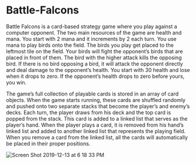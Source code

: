 # Battle-Falcons

Battle Falcons is a card-based strategy game where you play against a computer opponent. The two main resources of the game are health and mana. You start with 2 mana and it increments by 2 each turn. You use mana to play birds onto the field. The birds you play get placed to the leftmost tile on the field. Your birds will fight the opponent’s birds that are placed in front of them. The bird with the higher attack kills the opposing bird. If there is no bird opposing a bird, it will attack the opponent directly and deal damage to the opponent’s health. You start with 30 health and lose when it drops to zero. If the opponent’s health drops to zero before yours, you win. 

The game’s full collection of playable cards is stored in an array of card objects. When the game starts running, these cards are shuffled randomly and pushed onto two separate stacks that become the player’s and enemy’s decks. Each turn, the player draws from his deck and the top card is popped from the stack. This card is added to a linked list that serves as the player’s hand. When the player plays a card, it is removed from his hand’s linked list and added to another linked list that represents the playing field. When you remove a card from the linked list, all the cards will automatically be placed in their proper positions.


![Screen Shot 2019-12-13 at 6 18 33 PM](https://user-images.githubusercontent.com/54300496/70842154-06f23e80-1dd5-11ea-8d27-8f563606e450.png)
